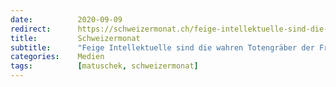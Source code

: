 ```yaml
---
date:          2020-09-09
redirect:      https://schweizermonat.ch/feige-intellektuelle-sind-die-wahren-totengraeber-der-freiheit/
title:         Schweizermonat
subtitle:      "Feige Intellektuelle sind die wahren Totengräber der Freiheit"
categories:    Medien
tags:          [matuschek, schweizermonat]
---
```

